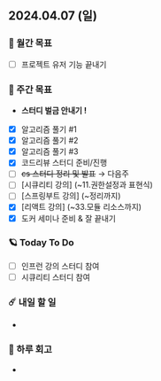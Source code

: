 ## 2024.04.07 (일)

### 🚀 월간 목표

- [ ] 프로젝트 유저 기능 끝내기
  <br/>

### 💫 주간 목표

- **스터디 벌금 안내기 !**
- [x] 알고리즘 풀기 #1
- [x] 알고리즘 풀기 #2
- [x] 알고리즘 풀기 #3
- [x] 코드리뷰 스터디 준비/진행
- [ ] ~~cs 스터디 정리 및 발표~~ → 다음주
- [ ] [시큐리티 강의] (~11.권한설정과 표현식)
- [ ] [스프링부트 강의] (~정리까지)
- [x] [리액트 강의] (~33.모듈 리소스까지)
- [x] 도커 세미나 준비 & 잘 끝내기
  <br/>

### 🪐 Today To Do

- [ ] 인프런 강의 스터디 참여
- [ ] 시큐리티 스터디 참여
  <br/>

### ☄️ 내일 할 일

- 
  <br/>

### 👾 하루 회고

- 